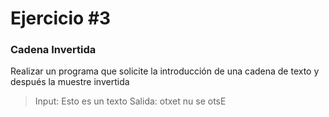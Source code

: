 # Ejercicio #3

### Cadena Invertida

Realizar un programa que solicite la introducción de una cadena de texto y después la muestre invertida

> Input: Esto es un texto
> Salida: otxet nu se otsE
